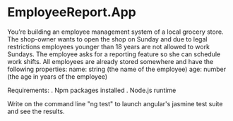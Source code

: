 # EmployeeReport.App
You’re building an employee management system of a local grocery store. The shop-owner wants to open the shop on Sunday and due to legal restrictions employees younger than 18 years are not allowed to work Sundays. The employee asks for a reporting feature so she can schedule work shifts. All employees are already stored somewhere and have the following properties:  name: string (the name of the employee) age: number (the age in years of the employee)

Requirements:
  . Npm packages installed
  . Node.js runtime
  
Write on the command line "ng test" to launch angular's jasmine test suite and see the results.
